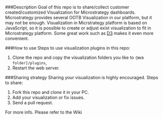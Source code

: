 ###Description
Goal of this repo is to share/collect customer created/customized Visualization for Microstrategy dashboards. Microstrategy provides several OOTB Visualization in our platform, but it may not be enough. Visualization in Micrstrategy platform is based on JavaScript, so it is possible to create or adjust exist visualization to fit in Microstrategy platform. Some great work such as [D3](https://github.com/mbostock/d3) makes it even more convenient.

###How to use
Steps to use visualization plugins in this repo:

1. Clone the repo and copy the visualization folders you like to `{Web folder}/plugins`,
2. Restart the web server.

###Sharing strategy
Sharing your visualization is highly encouraged.
Steps to share:

1. Fork this repo and clone it in your PC.
2. Add your visualization or fix issues.
3. Send a pull request.

For more info. Please refer to the Wiki
